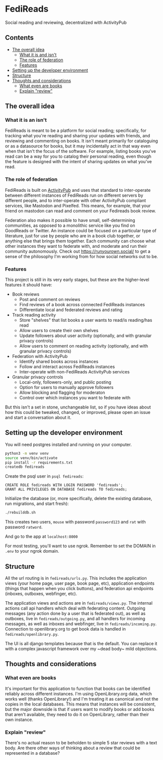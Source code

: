 # FediReads

Social reading and reviewing, decentralized with ActivityPub

## Contents
 - [The overall idea](#the-overall-idea)
   - [What it is and isn't](#what-it-is-and-isnt)
   - [The role of federation](#the-role-of-federation)
   - [Features](#features)
 - [Setting up the developer environment](#setting-up-the-developer-environment)
 - [Structure](#structure)
 - [Thoughts and considerations](#thoughts-and-considerations)
   - [What even are books](#what-even-are-books)
   - [Explain "review"](#explain-review)

## The overall idea
### What it is an isn't
FediReads is meant to be a platform for social reading; specifically, for tracking what you're reading and sharing your updates with friends, and reviewing and commenting on books. It isn't meant primarily for cataloguing or as a datasource for books, but it may incidentally act in that way even when that isn't the focus of the software. For example, listing books you've read can be a way for you to catalog their personal reading, even though the feature is designed with the intent of sharing updates on what you've read.

### The role of federation
FediReads is built on [ActivityPub](http://activitypub.rocks/) and uses that standard to inter-operate between different instances of FediReads run on different servers by different people, and to inter-operate with other ActivityPub compliant services, like Mastodon and Pixelfed. This means, for example, that your friend on mastodon can read and comment on your Fedireads book review.

Federation also makes it possible to have small, self-determining communities, as opposed to a monolithic service like you find on GoodReads or Twitter. An instance could be focused on a particular type of literature, just for use by people who are in a book club together, or anything else that brings them together. Each community can choose what other instances they want to federate with, and moderate and run their community autonomously. Check out https://runyourown.social/ to get a sense of the philosophy I'm working from for how social networks out to be.

### Features
This project is still in its very early stages, but these are the higher-level features it should have:
 - Book reviews
    - Post and comment on reviews
    - Find reviews of a book across connected FediReads instances
    - Differentiate local and federated reviews and rating
 - Track reading activity
    - Store "shelves" that list books a user wants to read/is reading/has read
    - Allow users to create their own shelves
    - Update followers about user activity (optionally, and with granular privacy controls)
    - Allow users to comment on reading activity (optionally, and with granular privacy controls)
 - Federation with ActivityPub
    - Identify shared books across instances
    - Follow and interact across FediReads instances
    - Inter-operate with non-FediReads ActivityPub services
 - Granular privacy controls
    - Local-only, followers-only, and public posting
    - Option for users to manually approve followers
    - Allow blocking and flagging for moderaton
    - Control over which instances you want to federate with

But this isn't a set in stone, unchangeable list, so if you have ideas about how this could be tweaked, changed, or improved, please open an issue and start a conversation about it.

## Setting up the developer environment
You will need postgres installed and running on your computer.

``` bash
python3 -m venv venv
source venv/bin/activate
pip install -r requirements.txt
createdb fedireads
```

Create the psql user in `psql fedireads`:
``` psql
CREATE ROLE fedireads WITH LOGIN PASSWORD 'fedireads';
GRANT ALL PRIVILEGES ON DATABASE fedireads TO fedireads;
```

Initialize the database (or, more specifically, delete the existing database, run migrations, and start fresh):
``` bash
./rebuilddb.sh
```
This creates two users, `mouse` with password `password123` and `rat` with password `ratword`.

And go to the app at `localhost:8000`

For most testing, you'll want to use ngrok. Remember to set the DOMAIN in `.env` to your ngrok domain.


## Structure

All the url routing is in `fedireads/urls.py`. This includes the application views (your home page, user page, book page, etc),
application endpoints (things that happen when you click buttons), and federation api endpoints (inboxes, outboxes, webfinger, etc).

The application views and actions are in `fedireads/views.py`. The internal actions call api handlers which deal with federating content.
Outgoing messages (any action done by a user that is federated out), as well as outboxes, live in `fedireads/outgoing.py`, and all handlers for incoming
messages, as well as inboxes and webfinger, live in `fedireads/incoming.py`. Connection to openlibrary.org to get book data is handled in `fedireads/openlibrary.py`.

The UI is all django templates because that is the default. You can replace it with a complex javascript framework over my ~dead body~ mild objections.


## Thoughts and considerations

### What even are books
It's important for this application to function that books can be identified reliably across different instances. I'm using OpenLibrary.org data, which works well (thanks OpenLibrary!) and I'm treating it as canonical and not the copies in the local databases. This means that instances will be consistent, but the major downside is that if users want to modify books or add books that aren't available, they need to do it on OpenLibrary, rather than their own instance.

### Explain "review"
There's no actual reason to be beholden to simple 5 star reviews with a text body. Are there other ways of thinking about a review
that could be represented in a database?
